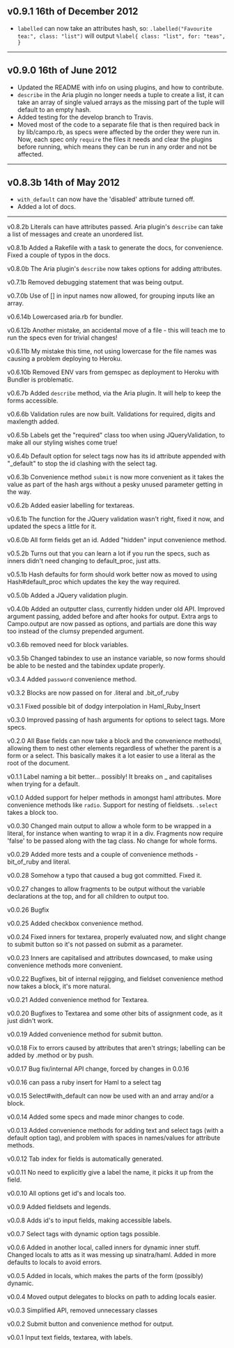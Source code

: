 ## v0.9.1 16th of December 2012 ##

* `labelled` can now take an attributes hash, so: `.labelled("Favourite tea:", class: "list")` will output `%label{ class: "list", for: "teas",  }`

----


## v0.9.0 16th of June 2012 ##

* Updated the README with info on using plugins, and how to contribute.
* `describe` in the Aria plugin no longer needs a tuple to create a list, it can take an array of single valued arrays as the missing part of the tuple will default to an empty hash.
* Added testing for the develop branch to Travis.
* Moved most of the code to a separate file that is then required back in by lib/campo.rb, as specs were affected by the order they were run in. Now, each spec only `require` the files it needs and clear the plugins before running, which means they can be run in any order and not be affected.

----

## v0.8.3b 14th of May 2012 ##

* `with_default` can now have the 'disabled' attribute turned off. 
* Added a lot of docs.

----

v0.8.2b Literals can have attributes passed. Aria plugin's `describe` can take a list of messages and create an unordered list.

v0.8.1b Added a Rakefile with a task to generate the docs, for convenience. Fixed a couple of typos in the docs.

v0.8.0b The Aria plugin's `describe` now takes options for adding attributes.

v0.7.1b Removed debugging statement that was being output.

v0.7.0b Use of [] in input names now allowed, for grouping inputs like an array.

v0.6.14b Lowercased aria.rb for bundler.

v0.6.12b Another mistake, an accidental move of a file - this will teach me to run the specs even for trivial changes!

v0.6.11b My mistake this time, not using lowercase for the file names was causing a problem deploying to Heroku.

v0.6.10b Removed ENV vars from gemspec as deployment to Heroku with Bundler is problematic.

v0.6.7b Added `describe` method, via the Aria plugin. It will help to keep the forms accessible.

v0.6.6b Validation rules are now built. Validations for required, digits and maxlength added.

v0.6.5b Labels get the "required" class too when using JQueryValidation, to make all our styling wishes come true!

v0.6.4b Default option for select tags now has its id attribute appended with "_default" to stop the id clashing with the select tag.

v0.6.3b Convenience method `submit` is now more convenient as it takes the value as part of the hash args without a pesky unused parameter getting in the way.

v0.6.2b Added easier labelling for textareas.

v0.6.1b The function for the JQuery validation wasn't right, fixed it now, and updated the specs a little for it.

v0.6.0b All form fields get an id. Added "hidden" input convenience method.

v0.5.2b Turns out that you can learn a lot if you run the specs, such as inners didn't need changing to default_proc, just atts.

v0.5.1b Hash defaults for form should work better now as moved to using Hash#default_proc which updates the key the way required.

v0.5.0b Added a JQuery validation plugin.

v0.4.0b Added an outputter class, currently hidden under old API. Improved argument passing, added before and after hooks for output. Extra args to Campo.output are now passed as options, and partials are done this way too instead of the clumsy prepended argument.

v0.3.6b removed need for block variables.

v0.3.5b Changed tabindex to use an instance variable, so now forms should be able to be nested and the tabindex update properly.

v0.3.4 Added `password` convenience method.

v0.3.2 Blocks are now passed on for .literal and .bit_of_ruby

v0.3.1 Fixed possible bit of dodgy interpolation in Haml_Ruby_Insert

v0.3.0 Improved passing of hash arguments for options to select tags. More specs.

v0.2.0 All Base fields can now take a block and the convenience methodsl, allowing them to nest other elements regardless of whether the parent is a form or a select. This basically makes it a lot easier to use a literal as the root of the document.

v0.1.1 Label naming a bit better... possibly! It breaks on _ and capitalises when trying for a default.

v0.1.0 Added support for helper methods in amongst haml attributes.  More convenience methods like `radio`. Support for nesting of fieldsets. `.select` takes a block too.

v0.0.30 Changed main output to allow a whole form to be wrapped in a literal, for instance when wanting to wrap it in a div. Fragments now require 'false' to be passed along with the tag class. No change for whole forms.

v0.0.29 Added more tests and a couple of convenience methods - bit_of_ruby and literal.

v0.0.28 Somehow a typo that caused a bug got committed. Fixed it.

v0.0.27 changes to allow fragments to be output without the variable declarations at the top, and for all children to output too.

v0.0.26 Bugfix

v0.0.25 Added checkbox convenience method.

v0.0.24 Fixed inners for textarea, properly evaluated now, and slight change to submit button so it's not passed on submit as a parameter.

v0.0.23 Inners are capitalised and attributes downcased, to make using convenience methods more convenient.

v0.0.22 Bugfixes, bit of internal rejigging, and fieldset convenience method now takes a block, it's more natural.

v0.0.21 Added convenience method for Textarea.

v0.0.20 Bugfixes to Textarea and some other bits of assignment code, as it just didn't work.

v0.0.19 Added convenience method for submit button.

v0.0.18 Fix to errors caused by attributes that aren't strings; labelling can be added by .method or by push.

v0.0.17 Bug fix/internal API change, forced by changes in 0.0.16

v0.0.16 can pass a ruby insert for Haml to a select tag

v0.0.15 Select#with_default can now be used with an and array and/or a block.

v0.0.14 Added some specs and made minor changes to code.

v0.0.13 Added convenience methods for adding text and select tags (with a default option tag), and problem with spaces in names/values for attribute methods.

v0.0.12 Tab index for fields is automatically generated.

v0.0.11 No need to explicitly give a label the name, it picks it up from the field.

v0.0.10 All options get id's and locals too.

v0.0.9 Added fieldsets and legends.

v0.0.8 Adds id's to input fields, making accessible labels.

v0.0.7 Select tags with dynamic option tags possible.

v0.0.6 Added in another local, called inners for dynamic inner stuff. Changed locals to atts as it was messing up sinatra/haml. Added in more defaults to locals to avoid errors.

v0.0.5 Added in locals, which makes the parts of the form (possibly) dynamic.

v0.0.4 Moved output delegates to blocks on path to adding locals easier.

v0.0.3 Simplified API, removed unnecessary classes

v0.0.2 Submit button and convenience method for output.

v0.0.1 Input text fields, textarea, with labels.
